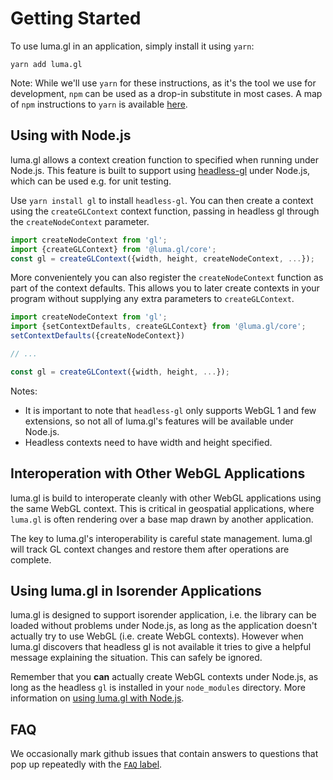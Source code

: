 # Getting Started

To use luma.gl in an application, simply install it using `yarn`:

```
yarn add luma.gl
```

Note: While we'll use `yarn` for these instructions, as it's the tool we use for development, `npm` can be used as a drop-in substitute in most cases. A map of `npm` instructions to `yarn` is available [here](https://yarnpkg.com/lang/en/docs/migrating-from-npm/).

## Using with Node.js

luma.gl allows a context creation function to specified when running under Node.js. This feature is built to support using [headless-gl](https://www.npmjs.com/package/gl) under Node.js, which can be used e.g. for unit testing.

Use `yarn install gl` to install `headless-gl`. You can then create a context using the `createGLContext` context function, passing in headless gl through the `createNodeContext` parameter.

```js
import createNodeContext from 'gl';
import {createGLContext} from '@luma.gl/core';
const gl = createGLContext({width, height, createNodeContext, ...});
```

More convenientely you can also register the `createNodeContext` function as part of the context defaults. This allows you to later create contexts in your program without supplying any extra parameters to `createGLContext`.

```js
import createNodeContext from 'gl';
import {setContextDefaults, createGLContext} from '@luma.gl/core';
setContextDefaults({createNodeContext})

// ...

const gl = createGLContext({width, height, ...});
```

Notes:
* It is important to note that `headless-gl` only supports WebGL 1 and few extensions, so not all of luma.gl's features will be available under Node.js.
* Headless contexts need to have width and height specified.

## Interoperation with Other WebGL Applications

luma.gl is build to interoperate cleanly with other WebGL applications using the same WebGL context. This is critical in geospatial applications, where `luma.gl` is often rendering over a base map drawn by another application.

The key to luma.gl's interoperability is careful state management. luma.gl will track GL context changes and restore them after operations are complete.


## Using luma.gl in Isorender Applications

luma.gl is designed to support isorender application, i.e. the library can be loaded without problems under Node.js, as long as the application doesn't actually try to use WebGL (i.e. create WebGL contexts). However when luma.gl discovers that headless gl is not available it tries to give a helpful message explaining the situation. This can safely be ignored.

Remember that you **can** actually create WebGL contexts under Node.js, as long as the headless `gl` is installed in your `node_modules` directory. More information on [using luma.gl with Node.js](/docs/get-started/README.md).


## FAQ

We occasionally mark github issues that contain answers to questions that pop up repeatedly with the [`FAQ` label](https://github.com/uber/luma.gl/issues?utf8=%E2%9C%93&q=label%3AFAQ+).
